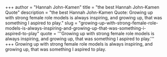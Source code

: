 +++
author = "Hannah John-Kamen"
title = "the best Hannah John-Kamen Quote"
description = "the best Hannah John-Kamen Quote: Growing up with strong female role models is always inspiring, and growing up, that was something I aspired to play."
slug = "growing-up-with-strong-female-role-models-is-always-inspiring-and-growing-up-that-was-something-i-aspired-to-play"
quote = '''Growing up with strong female role models is always inspiring, and growing up, that was something I aspired to play.'''
+++
Growing up with strong female role models is always inspiring, and growing up, that was something I aspired to play.
